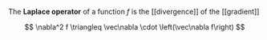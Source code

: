 The **Laplace operator** of a function $f$ is the [[divergence]] of the [[gradient]]

$$
\nabla^2 f \triangleq \vec\nabla \cdot \left(\vec\nabla f\right)
$$